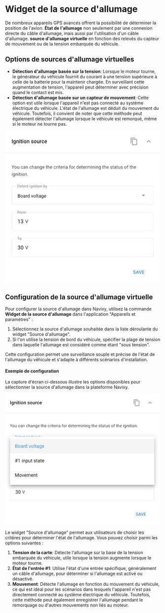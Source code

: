 # Widget de la source d'allumage

De nombreux appareils GPS avancés offrent la possibilité de déterminer la position de l'avion. **État de l'allumage** non seulement par une connexion directe du câble d'allumage, mais aussi par l'utilisation d'un câble d'allumage. **source d'allumage virtuelle** en fonction des relevés du capteur de mouvement ou de la tension embarquée du véhicule.

## Options de sources d'allumage virtuelles

* **Détection d'allumage basée sur la tension**: Lorsque le moteur tourne, le générateur du véhicule fournit du courant à une tension supérieure à celle de la batterie pour la maintenir chargée. En surveillant cette augmentation de tension, l'appareil peut déterminer avec précision quand le contact est mis.
* **Détection d'allumage basée sur un capteur de mouvement**: Cette option est utile lorsque l'appareil n'est pas connecté au système électrique du véhicule. L'état de l'allumage est déduit du mouvement du véhicule. Toutefois, il convient de noter que cette méthode peut également détecter l'allumage lorsque le véhicule est remorqué, même si le moteur ne tourne pas.

![](../../../guide-de-litilizateur/appareils-et-parametres/localisation-et-mouvement/attachments/image-20240815-213014.png)

## Configuration de la source d'allumage virtuelle

Pour configurer la source d'allumage dans Navixy, utilisez la commande **Widget de la source d'allumage** dans l'application "Appareils et paramètres" :

1. Sélectionnez la source d'allumage souhaitée dans la liste déroulante du widget "Source d'allumage".
2. Si l'on utilise la tension de bord du véhicule, spécifier la plage de tension dans laquelle l'allumage est considéré comme étant "sous tension".

Cette configuration permet une surveillance souple et précise de l'état de l'allumage du véhicule et s'adapte à différents scénarios d'installation.

#### Exemple de configuration

La capture d'écran ci-dessous illustre les options disponibles pour sélectionner la source d'allumage dans la plateforme Navixy.

![](../../../guide-de-litilizateur/appareils-et-parametres/localisation-et-mouvement/attachments/image-20240815-213517.png)

Le widget "Source d'allumage" permet aux utilisateurs de choisir les critères pour déterminer l'état de l'allumage. Vous pouvez choisir parmi les options suivantes :

1. **Tension de la carte**: Détecte l'allumage sur la base de la tension embarquée du véhicule, utile lorsque la tension augmente lorsque le moteur tourne.
2. **État de l'entrée #1**: Utilise l'état d'une entrée spécifique, généralement un câble d'allumage, pour déterminer si l'allumage est activé ou désactivé.
3. **Mouvement**: Détecte l'allumage en fonction du mouvement du véhicule, ce qui est idéal pour les scénarios dans lesquels l'appareil n'est pas directement connecté au système électrique du véhicule. Toutefois, cette méthode peut également enregistrer l'allumage pendant le remorquage ou d'autres mouvements non liés au moteur.
